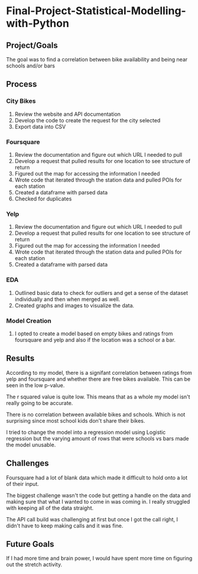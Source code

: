 # Final-Project-Statistical-Modelling-with-Python

## Project/Goals
The goal was to find a correlation between bike availability and being near schools and/or bars

## Process
### City Bikes
1. Review the website and API documentation
2. Develop the code to create the request for the city selected
3. Export data into CSV
### Foursquare
1. Review the documentation and figure out which URL I needed to pull
2. Develop a request that pulled results for one location to see structure of return
3. Figured out the map for accessing the information I needed
4. Wrote code that iterated through the station data and pulled POIs for each station
5. Created a dataframe with parsed data
6. Checked for duplicates
### Yelp
1. Review the documentation and figure out which URL I needed to pull
2. Develop a request that pulled results for one location to see structure of return
3. Figured out the map for accessing the information I needed
4. Wrote code that iterated through the station data and pulled POIs for each station
5. Created a dataframe with parsed data
### EDA
1. Outlined basic data to check for outliers and get a sense of the dataset individually and then when merged as well. 
2. Created graphs and images to visualize the data.
### Model Creation
1. I opted to create a model based on empty bikes and ratings from foursquare and yelp and also if the location was a school or a bar. 

## Results
According to my model, there is a signifant correlation between ratings from yelp and foursquare and whether there are free bikes available. This can be seen in the low p-value. 

The r squared value is quite low. This means that as a whole my model isn't really going to be accurate. 

There is no correlation between available bikes and schools. Which is not surprising since most school kids don't share their bikes.

I tried to change the model into a regression model using Logistic regression but the varying amount of rows that were schools vs bars made the model unusable. 

## Challenges 
Foursquare had a lot of blank data which made it difficult to hold onto a lot of their input. 

The biggest challenge wasn't the code but getting a handle on the data and making sure that what I wanted to come in was coming in. I really struggled with keeping all of the data straight.

The API call build was challenging at first but once I got the call right, I didn't have to keep making calls and it was fine. 
## Future Goals
If I had more time and brain power, I would have spent more time on figuring out the stretch activity. 
